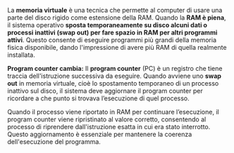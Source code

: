 La **memoria virtuale** è una tecnica che permette al computer di usare una parte del disco rigido come estensione della RAM. Quando la **RAM è piena**, il sistema operativo **sposta temporaneamente su disco alcuni dati o processi inattivi (swap out) per fare spazio in RAM per altri programmi attivi**. Questo consente di eseguire programmi più grandi della memoria fisica disponibile, dando l'impressione di avere più RAM di quella realmente installata.

**Program counter cambia:**
Il **program counter** (PC) è un registro che tiene traccia dell'istruzione successiva da eseguire. Quando avviene uno **swap out** in memoria virtuale, cioè lo spostamento temporaneo di un processo inattivo sul disco, il sistema deve aggiornare il program counter per ricordare a che punto si trovava l’esecuzione di quel processo.

Quando il processo viene riportato in RAM per continuare l’esecuzione, il program counter viene ripristinato al valore corretto, consentendo al processo di riprendere dall'istruzione esatta in cui era stato interrotto. Questo aggiornamento è essenziale per mantenere la coerenza dell'esecuzione del programma.